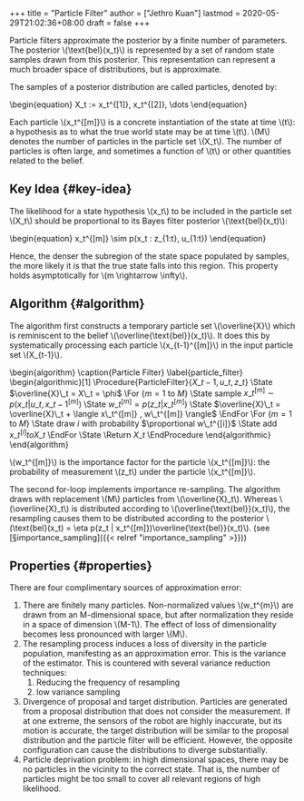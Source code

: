 +++
title = "Particle Filter"
author = ["Jethro Kuan"]
lastmod = 2020-05-29T21:02:36+08:00
draft = false
+++

Particle filters approximate the posterior by a finite number of
parameters. The posterior \\(\text{bel}(x_t)\\) is represented by a set of
random state samples drawn from this posterior. This representation
can represent a much broader space of distributions, but is
approximate.

The samples of a posterior distribution are called particles, denoted
by:

\begin{equation}
X_t := x_t^{[1]}, x_t^{[2]}, \dots
\end{equation}

Each particle \\(x_t^{[m]}\\) is a concrete instantiation of the state at
time \\(t\\): a hypothesis as to what the true world state may be at time
\\(t\\). \\(M\\) denotes the number of particles in the particle set \\(X_t\\).
The number of particles is often large, and sometimes a function of
\\(t\\) or other quantities related to the belief.

## Key Idea {#key-idea}

The likelihood for a state hypothesis \\(x_t\\) to be included in the
particle set \\(X_t\\) should be proportional to its Bayes filter
posterior \\(\text{bel}(x_t)\\):

\begin{equation}
x_t^{[m]} \sim p(x_t : z\_{1:t}, u\_{1:t})
\end{equation}

Hence, the denser the subregion of the state space populated by
samples, the more likely it is that the true state falls into this
region. This property holds asymptotically for \\(m \rightarrow \infty\\).

## Algorithm {#algorithm}

The algorithm first constructs a temporary particle set \\(\overline{X}\\)
which is reminiscent to the belief \\(\overline{\text{bel}}(x_t)\\). It
does this by systematically processing each particle \\(x\_{t-1}^{[m]}\\)
in the input particle set \\(X\_{t-1}\\).

\begin{algorithm}
\caption{Particle Filter}
\label{particle_filter}
\begin{algorithmic}[1]
\Procedure{ParticleFilter}{$X\_{t-1}, u\_t, z\_t$}
\State $\overline{X}\_t = X\_t = \phi$
\For {$m = 1 \text{ to } M$}
\State sample $x\_t^{[m]} \sim p(x\_t | u\_t, x\_{t-1}^{[m]})$
\State $w\_t^{[m]} = p(z\_t | x\_t^{[m]})$
\State $\overline{X}\_t = \overline{X}\_t + \langle x\_t^{[m]} , w\_t^{[m]} \rangle$
\EndFor
\For {$m = 1 \text{ to } M$}
\State draw $i$ with probability $\proportional w\_t^{[i]}$
\State add $x\_t^{[i]} to X\_t$
\EndFor
\State \Return $X\_t$
\EndProcedure
\end{algorithmic}
\end{algorithm}

\\(w_t^{[m]}\\) is the importance factor for the particle \\(x_t^{[m]}\\): the
probability of measurement \\(z_t\\) under the particle \\(x_t^{[m]}\\).

The second for-loop implements importance re-sampling. The algorithm
draws with replacement \\(M\\) particles from \\(\overline{X}\_t\\). Whereas
\\(\overline{X}\_t\\) is distributed according to
\\(\overline{\text{bel}}(x_t)\\), the resampling causes them to be
distributed according to the posterior \\(\text{bel}(x_t) = \eta p(z_t |
x_t^{[m]})\overline{\text{bel}}(x_t)\\). (see [§importance\_sampling]({{< relref "importance_sampling" >}}))

## Properties {#properties}

There are four complimentary sources of approximation error:

1.  There are finitely many particles. Non-normalized values \\(w_t^{m}\\)
    are drawn from an M-dimensional space, but after normalization they
    reside in a space of dimension \\(M-1\\). The effect of loss of
    dimensionality becomes less pronounced with larger \\(M\\).
2.  The resampling process induces a loss of diversity in the particle
    population, manifesting as an approximation error. This is the
    variance of the estimator. This is countered with several variance
    reduction techniques:
    1.  Reducing the frequency of resampling
    2.  low variance sampling
3.  Divergence of proposal and target distribution. Particles are
    generated from a proposal distribution that does not consider the
    measurement. If at one extreme, the sensors of the robot are highly
    inaccurate, but its motion is accurate, the target distribution
    will be similar to the proposal distribution and the particle
    filter will be efficient. However, the opposite configuration can
    cause the distributions to diverge substantially.
4.  Particle deprivation problem: in high dimensional spaces, there may
    be no particles in the vicinity to the correct state. That is,
    the number of particles might be too small to cover all relevant
    regions of high likelihood.
